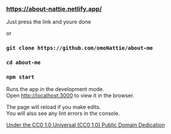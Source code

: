 

### https://about-nattie.netlify.app/

Just press the link and youre done

or

### `git clone https://github.com/omoNattie/about-me`
### `cd about-me`
### `npm start`

Runs the app in the development mode.\
Open [http://localhost:3000](http://localhost:3000) to view it in the browser.

The page will reload if you make edits.\
You will also see any lint errors in the console.

<a href="https://creativecommons.org/publicdomain/zero/1.0/">
Under the CC0 1.0 Universal (CC0 1.0) Public Domain Dedication
</a>
